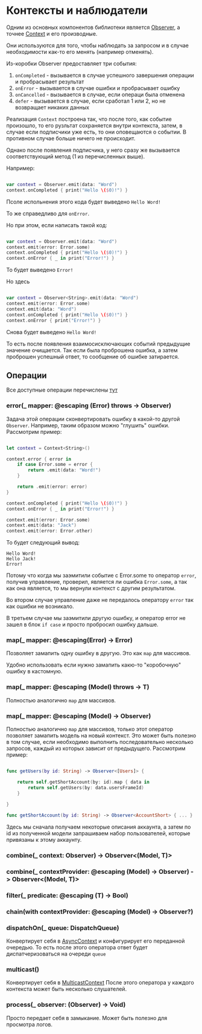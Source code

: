 # Контексты и наблюдатели

Одним из основных компонентов библиотеки является [Observer](https://lastsprint.dev/CoreNetKit/Docs/swift_output/Classes/Observer.html), а точнее [Context](https://lastsprint.dev/CoreNetKit/Docs/swift_output/Classes/Context.html) и его производные.

Они используются для того, чтобы наблюдать за запросом и в случае необходимости как-то его менять (например отменять).

Из-коробки Observer предоставляет три события:
1. `onCompleted` - вызывается в случае успешного завершения операции и пробрасывает результат
2. `onError` - вызывается в случае ошибки и пробрасывает ошибку
3. `onCancelled` - вызывается в случае, если операци была отменена
4. `defer` - вызывается в случае, если сработал 1 или 2, но не возвращает никаких данных

Реализация `Context` построена так, что после того, как событие произошло, то его рузльтат сохраняется внутри контекста, затем, в случае если подписчики уже есть, то они оповещаются о событии. В противном случае больше ничего не происходит.

Однако после появления подписчика, у него сразу же вызывается соответствующий метод (1 из перечисленных выше).

Например:

```Swift

var context = Observer.emit(data: "Word")
context.onCompleted { print("Hello \($0)!") }

```

Псоле испольнения этого кода будет выведено `Hello Word!`

То же справедливо для `onError`.

Но при этом, если написать такой код:

```Swift

var context = Observer.emit(data: "Word")
context.emit(error: Error.some)
context.onCompleted { print("Hello \($0)!") }
context.onError { _ in print("Error!") }

```

То будет выведено `Error!`

Но здесь

```Swift

var context = Observer<String>.emit(data: "Word")
context.emit(error: Error.some)
context.emit(data: "Word")
context.onCompleted { print("Hello \($0)!") }
context.onError { print("Error!") }

```
Снова будет выведено `Hello Word!`

То есть после появления взаимосисключающих событий предыдущие значение очищается. 
Так если была проброшена ошибка, а затем проброшен успешный ответ, то сообщение об ошибке затирается. 

## Операции

Все доступные операции перечислены [тут](https://lastsprint.dev/CoreNetKit/Docs/swift_output/Classes/Observer.html)

### error(_ mapper: @escaping (Error) throws -> Observer<Model>)

Задача этой операции сконвертировать ошибку в какой-то другой `Observer`. Например, таким образом можно "глушить" ошибки. 
Рассмотрим пример:

```Swift

let context = Context<String>()

context.error { error in
    if case Error.some = error {
        return .emit(data: "Word!")
    }

    return .emit(error: error)
}

context.onCompleted { print("Hello \($0)!") }
context.onError { _ in print("Error!") }

context.emit(error: Error.some)
context.emit(data: "Jack")
context.emit(error: Error.other)

```

То будет следующий вывод:

```
Hello Word!
Hello Jack!
Error!
```

Потому что когда мы заэмитили событие с Error.some то оператор `error`, получив управление, проверил, является ли ошибка `Error.some`, а так как она является, то мы вернули контекст с другим результатом.

Во втором случае управление даже не передалось оператору `error` так как ошибки не возникало. 

В третьем случае мы заэмитили другую ошибку, и оператор error не зашел в блок `if case` и просто пробросил ошибку дальше.

### map(_ mapper: @escaping(Error) -> Error)

Позволяет замапить одну ошибку в другую. Это как `map` для массивов. 

Удобно использовать если нужно замапить какю-то "коробочную" ошибку в кастомную.

### map<T>(_ mapper: @escaping (Model) throws -> T)

Полностью аналогично `map` для массивов.

### map<T>(_ mapper: @escaping (Model) -> Observer<T>)

Полностью аналогично `map` для массивов, только этот оператор позволяет замапить модель на новый контекст. 
Это может быть полезно в том случае, если необходимо выполнить последовательно несколько запросов, каждый из которых зависит от предыдущего. 
Рассмотрим пример:

```Swift

func getUsers(by id: String) -> Observer<[Users]> {

    return self.getShortAccount(by: id).map { data in
        return self.getUsers(by: data.usersFrameId)
    }
        
}

func getShortAccount(by id: String) -> Observer<AccountShort> { ... }

```

Здесь мы сначала получаем некоторые описания аккаунта, а затем по id из полученной модели запрашиваем набор пользователей, которые привязаны к этому аккаунту. 

### combine<T>(_ context: Observer<T>) -> Observer<(Model, T)>

### combine<T>(_ contextProvider: @escaping (Model) -> Observer<T>) -> Observer<(Model, T)>

### filter<T>(_ predicate: @escaping (T) -> Bool)

### chain<T>(with contextProvider: @escaping (Model) -> Observer<T>?)

### dispatchOn(_ queue: DispatchQueue)

Конвертирует себя в [AsyncContext](https://lastsprint.dev/CoreNetKit/Docs/swift_output/Classes/AsyncContext.html)
и конфигурирует его переданной очередью. 
То есть после этого оператора ответ будет диспатчеризоваться на очереди `queue`

### multicast()

Конвертирует себя в [MulticastContext](https://lastsprint.dev/CoreNetKit/Docs/swift_output/Classes/MulticastContext.html)
После этого оператора у каждого контекста может быть несколько слушателей.

### process(_ observer: (Observer) -> Void)

Просто передает себя в замыкание. Может быть полезно для просмотра логов.